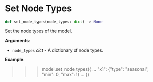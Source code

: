 # Set Node Types

```python
def set_node_types(node_types: dict) -> None
```

Set the node types of the model.

**Arguments**:

- `node_types` _dict_ - A dictionary of node types.
  

**Example**:

  >>> model.set_node_types(\{
  ...     "x1": \{"type": "seasonal", "min": 0, "max": 1\}
  ... \})

<a id="model.Model.get_node_types"></a>

